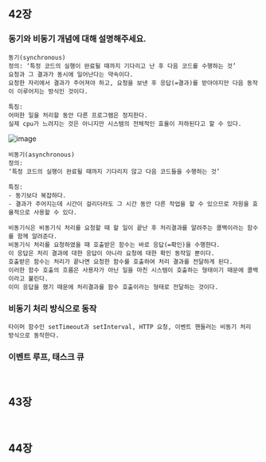 ## 42장

### 동기와 비동기 개념에 대해 설명해주세요.

    동기(synchronous)
    정의: ‘특정 코드의 실행이 완료될 때까지 기다리고 난 후 다음 코드를 수행하는 것’
    요청과 그 결과가 동시에 일어난다는 약속이다. 
    요청한 자리에서 결과가 주어져야 하고, 요청을 보낸 후 응답(=결과)를 받아야지만 다음 동작이 이루어지는 방식인 것이다.
    
    특징:
    어떠한 일을 처리할 동안 다른 프로그램은 정지한다.
    실제 cpu가 느려지는 것은 아니지만 시스템의 전체적인 효율이 저하된다고 할 수 있다.

    
![image](https://user-images.githubusercontent.com/62506973/210301570-7f01fe53-c533-43f1-b0e2-0847b516a437.png)

    
    비동기(asynchronous)
    정의:
    ‘특정 코드의 실행이 완료될 때까지 기다리지 않고 다음 코드들을 수행하는 것’
    
    특징:
    - 동기보다 복잡하다.
    - 결과가 주어지는데 시간이 걸리더라도 그 시간 동안 다른 작업을 할 수 있으므로 자원을 효율적으로 사용할 수 있다.
    
    비동기식은 비동기식 처리를 요청할 때 할 일이 끝난 후 처리결과를 알려주는 콜백이라는 함수를 함께 알려준다.
    비동기식 처리를 요청하였을 때 호출받은 함수는 바로 응답(=확인)을 수행한다.
    이 응답은 처리 결과에 대한 응답이 아니라 요청에 대한 확인 동작일 뿐이다.
    호출받은 함수는 처리가 끝나면 요청한 함수를 호출하여 처리 결과를 전달하게 된다.
    이러한 함수 호출의 흐름은 사용자가 아닌 일을 마친 시스템이 호출하는 형태이기 때문에 콜백이라고 불린다.
    이미 응답을 했기 때문에 처리결과를 함수 호출이라는 형태로 전달하는 것이다.

### 비동기 처리 방식으로 동작

    타이머 함수인 setTimeout과 setInterval, HTTP 요청, 이벤트 핸들러는 비동기 처리 방식으로 동작한다.
    
### 이벤트 루프, 태스크 큐

<br>

## 43장

<br>

## 44장
